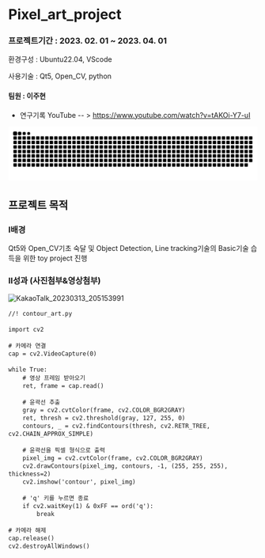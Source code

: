 # Pixel_art_project 

### 프로젝트기간 : 2023. 02. 01 ~ 2023. 04. 01

환경구성 : Ubuntu22.04, VScode

사용기술 : Qt5, Open_CV, python

#### 팀원 : 이주현
  
  - 연구기록 YouTube -- > https://www.youtube.com/watch?v=tAKOi-Y7-uI
  
  ![github contribution grid snake animation](https://raw.githubusercontent.com/borongyuan/borongyuan/output/github-contribution-grid-snake.svg)
##  프로젝트 목적
###  Ⅰ배경 

Qt5와 Open_CV기초 숙달 및 Object Detection, Line tracking기술의 Basic기술 습득을 위한 toy project 진행


###  Ⅱ성과 (사진첨부&영상첨부)

![KakaoTalk_20230313_205153991](https://user-images.githubusercontent.com/84003327/224695583-de78c9ae-b51a-4ef4-a656-8111dbae44f2.jpg)

```
//! contour_art.py

import cv2

# 카메라 연결
cap = cv2.VideoCapture(0)

while True:
    # 영상 프레임 받아오기
    ret, frame = cap.read()
    
    # 윤곽선 추출
    gray = cv2.cvtColor(frame, cv2.COLOR_BGR2GRAY)
    ret, thresh = cv2.threshold(gray, 127, 255, 0)
    contours, _ = cv2.findContours(thresh, cv2.RETR_TREE, cv2.CHAIN_APPROX_SIMPLE)
    
    # 윤곽선을 픽셀 형식으로 출력
    pixel_img = cv2.cvtColor(frame, cv2.COLOR_BGR2GRAY)
    cv2.drawContours(pixel_img, contours, -1, (255, 255, 255), thickness=2)
    cv2.imshow('contour', pixel_img)
    
    # 'q' 키를 누르면 종료
    if cv2.waitKey(1) & 0xFF == ord('q'):
        break

# 카메라 해제
cap.release()
cv2.destroyAllWindows()
```
